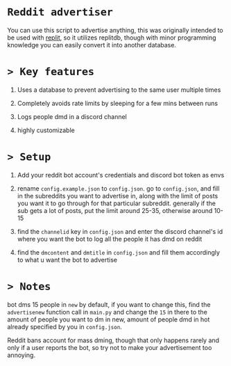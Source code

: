 # `Reddit advertiser`

You can use this script to advertise anything, this was originally intended to be used with [replit](https://replit.com), so it utilizes replitdb, though with minor programming knowledge you can easily convert it into another database.

# `> Key features` 

1) Uses a database to prevent advertising to the same user multiple times

2) Completely avoids rate limits by sleeping for a few mins between runs

3) Logs people dmd in a discord channel

4) highly customizable

# `> Setup`

1) Add your reddit bot account's credentials and discord bot token as envs

2) rename `config.example.json` to `config.json`. go to `config.json`, and fill in the subreddits you want to advertise in, along with the limit of posts you want it to go through for that particular subreddit. generally if the sub gets a lot of posts, put the limit around 25-35, otherwise around 10-15

3) find the `channelid` key in `config.json` and enter the discord channel's id where you want the bot to log all the people it has dmd on reddit

4) find the `dmcontent` and `dmtitle` in `config.json` and fill them accordingly to what u want the bot to advertise


# `> Notes`

bot dms 15 people in `new` by default, if you want to change this, find the `advertisenew` function call in `main.py` and change the `15` in there to the amount of people you want to dm in new, amount of people dmd in hot already specified by you in `config.json`.

Reddit bans account for mass dming, though that only happens rarely and only if a user reports the bot, so try not to make your advertisement too annoying.

 
 
